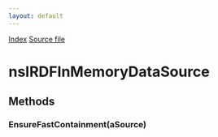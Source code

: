 ```yaml
---
layout: default
---
```

<div id='links'><a href="../index.html">Index</a>
<a href="http://dxr.mozilla.org/mozilla-central/source/rdf/base/nsIRDFInMemoryDataSource.idl">Source file</a>
</div>

# nsIRDFInMemoryDataSource #

## Methods ##

### EnsureFastContainment(aSource) ###
